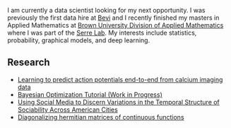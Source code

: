 I am currently a data scientist looking for my next opportunity. I was previously the first data hire at [Bevi](https://www.bevi.co/) and I recently finished my masters in Applied Mathematics at [Brown University Division of Applied Mathematics](https://www.brown.edu/academics/applied-mathematics/) where I was part of the [Serre Lab](http://serre-lab.clps.brown.edu/). My interests include statistics, probability, graphical models, and deep learning.

## Research
- [Learning to predict action potentials end-to-end from calcium imaging data](https://ieeexplore.ieee.org/document/8362319/?reload=true)
- [Bayesian Optimization Tutorial (Work in Progress)](https://github.com/nathanlmeyers/hyperparam2/tree/master/tutorial)
- [Using Social Media to Discern Variations in the Temporal Structure of Sociability Across American Cities](https://convention2.allacademic.com/one/ica/ica18/index.php?cmd=Online+Program+View+Paper&selected_paper_id=1365281&PHPSESSID=hidjmgnbmuasrpujo5vk3h6595)
- [Diagonalizing hermitian matrices of continuous functions](https://arxiv.org/pdf/1212.5732.pdf)
